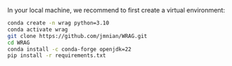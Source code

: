 In your local machine, we recommend to first create a virtual environment:
```bash
conda create -n wrag python=3.10
conda activate wrag
git clone https://github.com/jmnian/WRAG.git
cd WRAG
conda install -c conda-forge openjdk=22
pip install -r requirements.txt
```